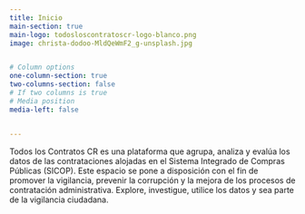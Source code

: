 ```yaml
---
title: Inicio
main-section: true
main-logo: todosloscontratoscr-logo-blanco.png
image: christa-dodoo-MldQeWmF2_g-unsplash.jpg


# Column options
one-column-section: true
two-columns-section: false
# If two columns is true
# Media position
media-left: false


---
```



Todos los Contratos CR es una plataforma que agrupa, analiza y evalúa los datos de las contrataciones alojadas en el Sistema Integrado de Compras Públicas (SICOP). Este espacio se pone a disposición con el fin de promover la vigilancia, prevenir la corrupción y la mejora de los procesos de contratación administrativa. Explore, investigue, utilice los datos y sea parte de la vigilancia ciudadana.



